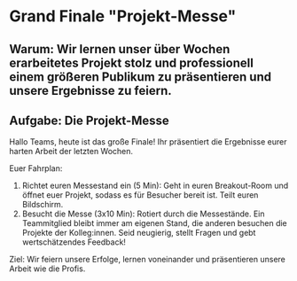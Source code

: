 # Grand Finale "Projekt-Messe"

## Warum: Wir lernen unser über Wochen erarbeitetes Projekt stolz und professionell einem größeren Publikum zu präsentieren und unsere Ergebnisse zu feiern.

## Aufgabe: Die Projekt-Messe

Hallo Teams,
heute ist das große Finale! Ihr präsentiert die Ergebnisse eurer harten Arbeit der letzten Wochen.

Euer Fahrplan:
1. Richtet euren Messestand ein (5 Min): Geht in euren Breakout-Room und öffnet euer Projekt, sodass es für Besucher bereit ist. Teilt euren Bildschirm.
2. Besucht die Messe (3x10 Min): Rotiert durch die Messestände. Ein Teammitglied bleibt immer am eigenen Stand, die anderen besuchen die Projekte der Kolleg:innen. Seid neugierig, stellt Fragen und gebt wertschätzendes Feedback!

Ziel: Wir feiern unsere Erfolge, lernen voneinander und präsentieren unsere Arbeit wie die Profis. 

